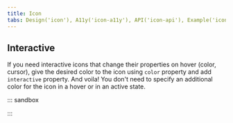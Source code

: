 ```yaml
---
title: Icon
tabs: Design('icon'), A11y('icon-a11y'), API('icon-api'), Example('icon-code'), Changelog('icon-changelog')
---
```


## Interactive

If you need interactive icons that change their properties on hover (color, cursor), give the desired color to the icon using `color` property and add `interactive` property. And voila! You don't need to specify an additional color for the icon in a hover or in an active state.

::: sandbox

<script lang="tsx">
import React from 'react';
import LinkExternalM from '@semcore/ui/icon/LinkExternal/m';

const Demo = () => (
  <LinkExternalM
    interactive
    aria-label='Go to our awesome article'
    color='icon-secondary-neutral'
  />
);


</script>

:::
